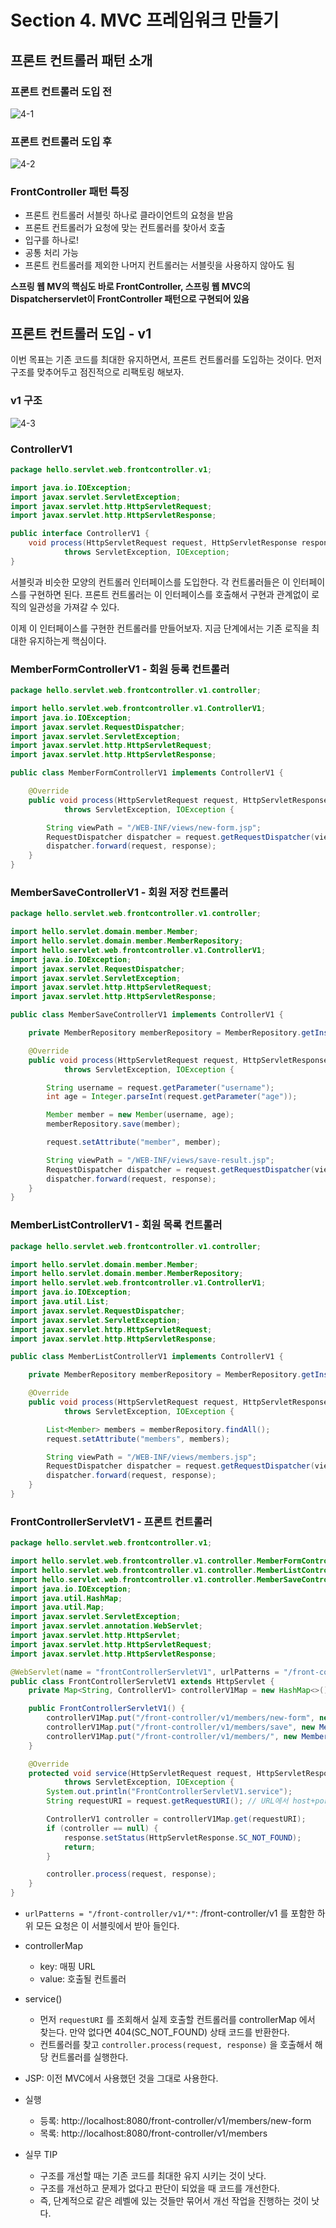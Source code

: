 # Section 4. MVC 프레임워크 만들기

## 프론트 컨트롤러 패턴 소개

### 프론트 컨트롤러 도입 전

![4-1](./img/4-1.png)



### 프론트 컨트롤러 도입 후

![4-2](./img/4-2.png)



### FrontController 패턴 특징

- 프론트 컨트롤러 서블릿 하나로 클라이언트의 요청을 받음
- 프론트 컨트롤러가 요청에 맞는 컨트롤러를 찾아서 호출
- 입구를 하나로!
- 공통 처리 가능
- 프론트 컨트롤러를 제외한 나머지 컨트롤러는 서블릿을 사용하지 않아도 됨

**스프링 웹 MV의 핵심도 바로 FrontController, 스프링 웹 MVC의 Dispatcherservlet이 FrontController 패턴으로 구현되어 있음**



## 프론트 컨트롤러 도입 - v1

이번 목표는 기존 코드를 최대한 유지하면서, 프론트 컨트롤러를 도입하는 것이다. 먼저 구조를 맞추어두고 점진적으로 리팩토링 해보자.



### v1 구조

![4-3](./img/4-3.png)



### ControllerV1

``` java
package hello.servlet.web.frontcontroller.v1;

import java.io.IOException;
import javax.servlet.ServletException;
import javax.servlet.http.HttpServletRequest;
import javax.servlet.http.HttpServletResponse;

public interface ControllerV1 {
    void process(HttpServletRequest request, HttpServletResponse response) 
            throws ServletException, IOException;
}
```

서블릿과 비슷한 모양의 컨트롤러 인터페이스를 도입한다. 각 컨트롤러들은 이 인터페이스를 구현하면 된다. 프론트 컨트롤러는 이 인터페이스를 호출해서 구현과 관계없이 로직의 일관성을 가져갈 수 있다.

이제 이 인터페이스를 구현한 컨트롤러를 만들어보자. 지금 단계에서는 기존 로직을 최대한 유지하는게 핵심이다.



### MemberFormControllerV1 - 회원 등록 컨트롤러

``` java
package hello.servlet.web.frontcontroller.v1.controller;

import hello.servlet.web.frontcontroller.v1.ControllerV1;
import java.io.IOException;
import javax.servlet.RequestDispatcher;
import javax.servlet.ServletException;
import javax.servlet.http.HttpServletRequest;
import javax.servlet.http.HttpServletResponse;

public class MemberFormControllerV1 implements ControllerV1 {

    @Override
    public void process(HttpServletRequest request, HttpServletResponse response)
            throws ServletException, IOException {

        String viewPath = "/WEB-INF/views/new-form.jsp";
        RequestDispatcher dispatcher = request.getRequestDispatcher(viewPath);
        dispatcher.forward(request, response);
    }
}
```



### MemberSaveControllerV1 - 회원 저장 컨트롤러

``` java
package hello.servlet.web.frontcontroller.v1.controller;

import hello.servlet.domain.member.Member;
import hello.servlet.domain.member.MemberRepository;
import hello.servlet.web.frontcontroller.v1.ControllerV1;
import java.io.IOException;
import javax.servlet.RequestDispatcher;
import javax.servlet.ServletException;
import javax.servlet.http.HttpServletRequest;
import javax.servlet.http.HttpServletResponse;

public class MemberSaveControllerV1 implements ControllerV1 {

    private MemberRepository memberRepository = MemberRepository.getInstance();

    @Override
    public void process(HttpServletRequest request, HttpServletResponse response)
            throws ServletException, IOException {

        String username = request.getParameter("username");
        int age = Integer.parseInt(request.getParameter("age"));

        Member member = new Member(username, age);
        memberRepository.save(member);

        request.setAttribute("member", member);

        String viewPath = "/WEB-INF/views/save-result.jsp";
        RequestDispatcher dispatcher = request.getRequestDispatcher(viewPath);
        dispatcher.forward(request, response);
    }
}
```



### MemberListControllerV1 - 회원 목록 컨트롤러

``` java
package hello.servlet.web.frontcontroller.v1.controller;

import hello.servlet.domain.member.Member;
import hello.servlet.domain.member.MemberRepository;
import hello.servlet.web.frontcontroller.v1.ControllerV1;
import java.io.IOException;
import java.util.List;
import javax.servlet.RequestDispatcher;
import javax.servlet.ServletException;
import javax.servlet.http.HttpServletRequest;
import javax.servlet.http.HttpServletResponse;

public class MemberListControllerV1 implements ControllerV1 {

    private MemberRepository memberRepository = MemberRepository.getInstance();

    @Override
    public void process(HttpServletRequest request, HttpServletResponse response)
            throws ServletException, IOException {

        List<Member> members = memberRepository.findAll();
        request.setAttribute("members", members);

        String viewPath = "/WEB-INF/views/members.jsp";
        RequestDispatcher dispatcher = request.getRequestDispatcher(viewPath);
        dispatcher.forward(request, response);
    }
}
```



### FrontControllerServletV1 - 프론트 컨트롤러

``` java
package hello.servlet.web.frontcontroller.v1;

import hello.servlet.web.frontcontroller.v1.controller.MemberFormControllerV1;
import hello.servlet.web.frontcontroller.v1.controller.MemberListControllerV1;
import hello.servlet.web.frontcontroller.v1.controller.MemberSaveControllerV1;
import java.io.IOException;
import java.util.HashMap;
import java.util.Map;
import javax.servlet.ServletException;
import javax.servlet.annotation.WebServlet;
import javax.servlet.http.HttpServlet;
import javax.servlet.http.HttpServletRequest;
import javax.servlet.http.HttpServletResponse;

@WebServlet(name = "frontControllerServletV1", urlPatterns = "/front-controller/v1/*")
public class FrontControllerServletV1 extends HttpServlet {
    private Map<String, ControllerV1> controllerV1Map = new HashMap<>();

    public FrontControllerServletV1() {
        controllerV1Map.put("/front-controller/v1/members/new-form", new MemberFormControllerV1());
        controllerV1Map.put("/front-controller/v1/members/save", new MemberSaveControllerV1());
        controllerV1Map.put("/front-controller/v1/members/", new MemberListControllerV1());
    }

    @Override
    protected void service(HttpServletRequest request, HttpServletResponse response)
            throws ServletException, IOException {
        System.out.println("FrontControllerServletV1.service");
        String requestURI = request.getRequestURI(); // URL에서 host+port 까지를 뺸 나머지 뒷 부분을 얻어올 수 있음

        ControllerV1 controller = controllerV1Map.get(requestURI);
        if (controller == null) {
            response.setStatus(HttpServletResponse.SC_NOT_FOUND);
            return;
        }

        controller.process(request, response);
    }
}
```

- `urlPatterns = "/front-controller/v1/*"`: /front-controller/v1 를 포함한 하위 모든 요청은 이 서블릿에서 받아 들인다.

- controllerMap
  - key: 매핑 URL
  - value: 호출될 컨트롤러

- service()
  - 먼저 `requestURI` 를 조회해서 실제 호출할 컨트롤러를 controllerMap 에서 찾는다. 만약 없다면 404(SC_NOT_FOUND) 상태 코드를 반환한다.
  - 컨트롤러를 찾고 `controller.process(request, response)` 을 호출해서 해당 컨트롤러를 실행한다.
- JSP: 이전 MVC에서 사용했던 것을 그대로 사용한다.

- 실행
  - 등록: http://localhost:8080/front-controller/v1/members/new-form
  - 목록: http://localhost:8080/front-controller/v1/members

- 실무 TIP
  - 구조를 개선할 때는 기존 코드를 최대한 유지 시키는 것이 낫다.
  - 구조를 개선하고 문제가 없다고 판단이 되었을 때 코드를 개선한다.
  - 즉, 단계적으로 같은 레벨에 있는 것들만 묶어서 개선 작업을 진행하는 것이 낫다.
























